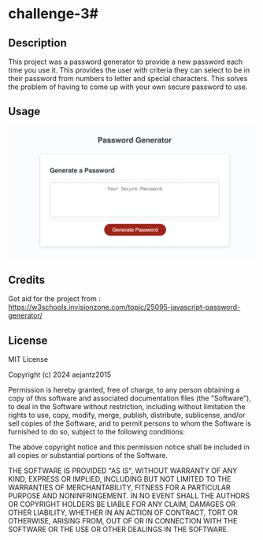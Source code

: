 # challenge-3# <Password Generator>

## Description

This project was a password generator to provide a new password each time you use it. This provides the user with criteria they can select to be in their password from numbers to letter and special characters. This solves the problem of having to come up with your own secure password to use.  


## Usage


![Screenshot](./assets/Screenshot.png)


## Credits

Got aid for the project from : https://w3schools.invisionzone.com/topic/25095-javascript-password-generator/

## License

MIT License

Copyright (c) 2024 aejantz2015

Permission is hereby granted, free of charge, to any person obtaining a copy
of this software and associated documentation files (the "Software"), to deal
in the Software without restriction, including without limitation the rights
to use, copy, modify, merge, publish, distribute, sublicense, and/or sell
copies of the Software, and to permit persons to whom the Software is
furnished to do so, subject to the following conditions:

The above copyright notice and this permission notice shall be included in all
copies or substantial portions of the Software.

THE SOFTWARE IS PROVIDED "AS IS", WITHOUT WARRANTY OF ANY KIND, EXPRESS OR
IMPLIED, INCLUDING BUT NOT LIMITED TO THE WARRANTIES OF MERCHANTABILITY,
FITNESS FOR A PARTICULAR PURPOSE AND NONINFRINGEMENT. IN NO EVENT SHALL THE
AUTHORS OR COPYRIGHT HOLDERS BE LIABLE FOR ANY CLAIM, DAMAGES OR OTHER
LIABILITY, WHETHER IN AN ACTION OF CONTRACT, TORT OR OTHERWISE, ARISING FROM,
OUT OF OR IN CONNECTION WITH THE SOFTWARE OR THE USE OR OTHER DEALINGS IN THE
SOFTWARE.